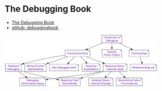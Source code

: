 # The Debugging Book

- [The Debugging Book](https://www.debuggingbook.org/)
- [gtihub: debuggingbook](https://github.com/uds-se/debuggingbook/)

![alt text](https://github.com/uds-se/debuggingbook/blob/master/docs/beta/notebooks/PICS/Sitemap.svg?raw=true)